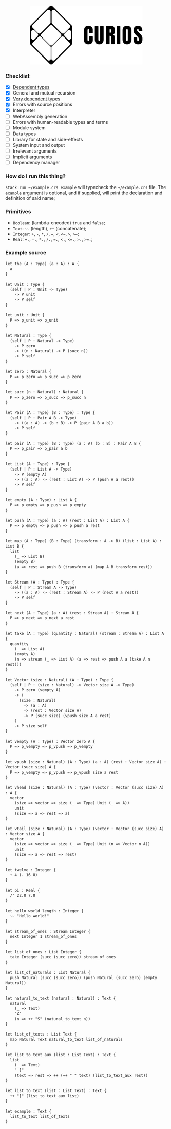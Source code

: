 <p align="center">
  <img width="350" height="183" src="https://github.com/valmirjunior0088/curios/raw/master/logo.png">
</p>

### Checklist

- [x] [Dependent types](https://www.microsoft.com/en-us/research/wp-content/uploads/1997/01/henk.pdf)
- [x] General and mutual recursion
- [x] [Very dependent types](http://www.nuprl.org/documents/Hickey/FormalObjectsinTypeTheory.pdf)
- [x] Errors with source positions
- [x] Interpreter
- [ ] WebAssembly generation
- [ ] Errors with human-readable types and terms
- [ ] Module system
- [ ] Data types
- [ ] Library for state and side-effects
- [ ] System input and output
- [ ] Irrelevant arguments
- [ ] Implicit arguments
- [ ] Dependency manager

### How do I run this thing?

`stack run ~/example.crs example` will typecheck the `~/example.crs` file. The `example` argument is optional, and if supplied, will print the declaration and definition of said name;

### Primitives
- `Boolean`: (lambda-encoded) `true` and `false`;
- `Text`: `~~` (length), `++` (concatenate);
- `Integer`: `+`, `-`, `*`, `/`, `=`, `<`, `<=`, `>`, `>=`;
- `Real`: `+.`, `-.`, `*.`, `/.`, `=.`, `<.`, `<=.`, `>.`, `>=.`;

### Example source

```
let the (A : Type) (a : A) : A {
  a
}

let Unit : Type {
  (self | P : Unit -> Type)
    -> P unit
    -> P self
}

let unit : Unit {
  P => p_unit => p_unit
}

let Natural : Type {
  (self | P : Natural -> Type)
    -> P zero
    -> ((n : Natural) -> P (succ n))
    -> P self
}

let zero : Natural {
  P => p_zero => p_succ => p_zero
}

let succ (n : Natural) : Natural {
  P => p_zero => p_succ => p_succ n
}

let Pair (A : Type) (B : Type) : Type {
  (self | P : Pair A B -> Type)
    -> ((a : A) -> (b : B) -> P (pair A B a b))
    -> P self
}

let pair (A : Type) (B : Type) (a : A) (b : B) : Pair A B {
  P => p_pair => p_pair a b
}

let List (A : Type) : Type {
  (self | P : List A -> Type)
    -> P (empty A)
    -> ((a : A) -> (rest : List A) -> P (push A a rest))
    -> P self
}

let empty (A : Type) : List A {
  P => p_empty => p_push => p_empty
}

let push (A : Type) (a : A) (rest : List A) : List A {
  P => p_empty => p_push => p_push a rest
}

let map (A : Type) (B : Type) (transform : A -> B) (list : List A) : List B {
  list
    (_ => List B)
    (empty B)
    (a => rest => push B (transform a) (map A B transform rest))
}

let Stream (A : Type) : Type {
  (self | P : Stream A -> Type)
    -> ((a : A) -> (rest : Stream A) -> P (next A a rest))
    -> P self
}

let next (A : Type) (a : A) (rest : Stream A) : Stream A {
  P => p_next => p_next a rest
}

let take (A : Type) (quantity : Natural) (stream : Stream A) : List A {
  quantity
    (_ => List A)
    (empty A)
    (n => stream (_ => List A) (a => rest => push A a (take A n rest)))
}

let Vector (size : Natural) (A : Type) : Type {
  (self | P : (size : Natural) -> Vector size A -> Type)
    -> P zero (vempty A)
    -> (
      (size : Natural)
        -> (a : A)
        -> (rest : Vector size A)
        -> P (succ size) (vpush size A a rest)
    )
    -> P size self
}

let vempty (A : Type) : Vector zero A {
  P => p_vempty => p_vpush => p_vempty
}

let vpush (size : Natural) (A : Type) (a : A) (rest : Vector size A) : Vector (succ size) A {
  P => p_vempty => p_vpush => p_vpush size a rest
}

let vhead (size : Natural) (A : Type) (vector : Vector (succ size) A) : A {
  vector
    (size => vector => size (_ => Type) Unit (_ => A))
    unit
    (size => a => rest => a)
}

let vtail (size : Natural) (A : Type) (vector : Vector (succ size) A) : Vector size A {
  vector
    (size => vector => size (_ => Type) Unit (n => Vector n A))
    unit
    (size => a => rest => rest)
}

let twelve : Integer {
  + 4 (- 16 8)
}

let pi : Real {
  /' 22.0 7.0
}

let hello_world_length : Integer {
  ~~ "Hello world!"
}

let stream_of_ones : Stream Integer {
  next Integer 1 stream_of_ones
}

let list_of_ones : List Integer {
  take Integer (succ (succ zero)) stream_of_ones
}

let list_of_naturals : List Natural {
  push Natural (succ (succ zero)) (push Natural (succ zero) (empty Natural))
}

let natural_to_text (natural : Natural) : Text {
  natural
    (_ => Text)
    "Z"
    (n => ++ "S" (natural_to_text n))
}

let list_of_texts : List Text {
  map Natural Text natural_to_text list_of_naturals
}

let list_to_text_aux (list : List Text) : Text {
  list
    (_ => Text)
    " ]"
    (text => rest => ++ (++ " " text) (list_to_text_aux rest))
}

let list_to_text (list : List Text) : Text {
  ++ "[" (list_to_text_aux list)
}

let example : Text {
  list_to_text list_of_texts
}
```
